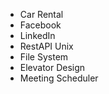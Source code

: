 * Car Rental
* Facebook
* LinkedIn
* RestAPI Unix
* File System
* Elevator Design
* Meeting Scheduler
